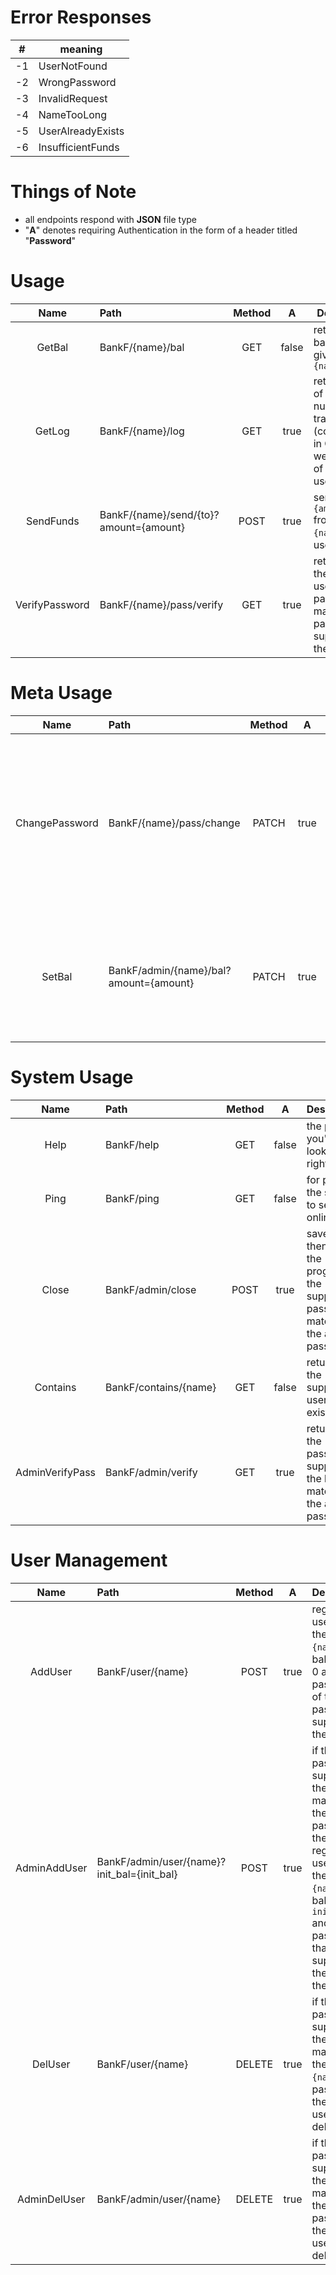 # Error Responses

| #   | meaning           |
| --- | ----------------- |
| -1  | UserNotFound      |
| -2  | WrongPassword     |
| -3  | InvalidRequest    |
| -4  | NameTooLong       |
| -5  | UserAlreadyExists |
| -6  | InsufficientFunds |

# Things of Note

- all endpoints respond with **JSON** file type
- "**A**" denotes requiring Authentication in the form of a header titled "**Password**"

# Usage

|      Name      | Path                                   | Method |   A   | Description                                                                                                  |
| :------------: | :------------------------------------- | :----: | :---: | ------------------------------------------------------------------------------------------------------------ |
|     GetBal     | BankF/{name}/bal                       |  GET   | false | returns the balance of a given user `{name}`                                                                 |
|     GetLog     | BankF/{name}/log                       |  GET   | true  | returns a list of last `n` number of transactions (configurable in CCash webserver) of a given user `{name}` |
|   SendFunds    | BankF/{name}/send/{to}?amount={amount} |  POST  | true  | sends `{amount}` from user `{name}` to user `{to}`                                                           |
| VerifyPassword | BankF/{name}/pass/verify               |  GET   | true  | returns `1` if the supplied user `{name}`'s password matches the password supplied in the header             |

# Meta Usage

|      Name      | Path                                   | Method |   A   | Description                                                                                                                              |
| :------------: | :------------------------------------- | :----: | :---: | ---------------------------------------------------------------------------------------------------------------------------------------- |
| ChangePassword | BankF/{name}/pass/change               | PATCH  | true  | if the password supplied in the header matches the user `{name}`'s password, the user's password is changed to the one given as the body |
|     SetBal     | BankF/admin/{name}/bal?amount={amount} | PATCH  | true  | sets the balance of a give user `{name}` if the supplied password matches the admin password                                             |

# System Usage

|      Name       | Path                  | Method |   A   | Description                                                                           |
| :-------------: | :-------------------- | :----: | :---: | ------------------------------------------------------------------------------------- |
|      Help       | BankF/help            |  GET   | false | the page you're looking at right now!                                                 |
|      Ping       | BankF/ping            |  GET   | false | for pinging the server to see if its online                                           |
|      Close      | BankF/admin/close     |  POST  | true  | saves and then closes the program if the supplied password matches the admin password |
|    Contains     | BankF/contains/{name} |  GET   | false | returns `1` if the supplied user `{name}` exists                                      |
| AdminVerifyPass | BankF/admin/verify    |  GET   | true  | returns `1` if the password supplied in the header matches the admin password         |

# User Management

|     Name     | Path                                        | Method |   A   | Description                                                                                                                                                                                          |
| :----------: | :------------------------------------------ | :----: | :---: | ---------------------------------------------------------------------------------------------------------------------------------------------------------------------------------------------------- |
|   AddUser    | BankF/user/{name}                           |  POST  | true  | registers a user with the name `{name}`, balance of 0 and a password of the password supplied in the header                                                                                          |
| AdminAddUser | BankF/admin/user/{name}?init_bal={init_bal} |  POST  | true  | if the password supplied in the header matches the admin password, then it registers a user with the name `{name}`, balance of `init_bal` and a password that is supplied as the body of the request |
|   DelUser    | BankF/user/{name}                           | DELETE | true  | if the password supplied in the header matches the user `{name}`'s password, then the user is deleted                                                                                                |
| AdminDelUser | BankF/admin/user/{name}                     | DELETE | true  | if the password supplied in the header matches the admin password, then the user is deleted                                                                                                          |
